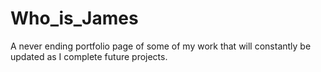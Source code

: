 # Who_is_James
A never ending portfolio page of some of my work that will constantly be updated as I complete future projects.
